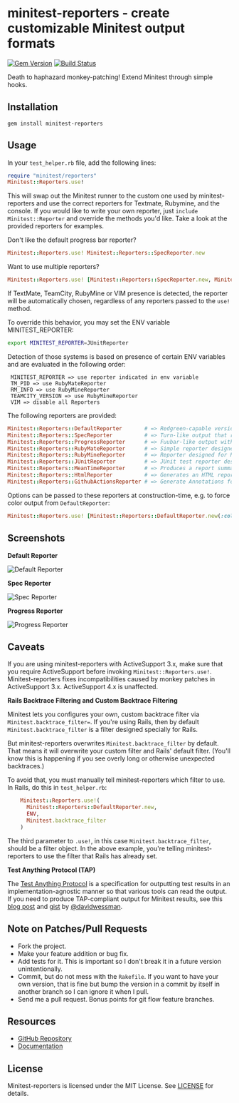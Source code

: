 [gem]: https://rubygems.org/gems/minitest-reporters

# minitest-reporters - create customizable Minitest output formats

[![Gem Version](https://badge.fury.io/rb/minitest-reporters.svg)][gem]
[![Build Status](https://github.com/minitest-reporters/minitest-reporters/actions/workflows/ci.yml/badge.svg?event=push&branch=master)](https://github.com/minitest-reporters/minitest-reporters/actions?query=event%3Apush+branch%3Amaster)

Death to haphazard monkey-patching! Extend Minitest through simple hooks.

## Installation ##

    gem install minitest-reporters

## Usage ##

In your `test_helper.rb` file, add the following lines:

```ruby
require "minitest/reporters"
Minitest::Reporters.use!
```

This will swap out the Minitest runner to the custom one used by minitest-reporters and use the correct reporters for Textmate, Rubymine, and the console. If you would like to write your own reporter, just `include Minitest::Reporter` and override the methods you'd like. Take a look at the provided reporters for examples.

Don't like the default progress bar reporter?

```ruby
Minitest::Reporters.use! Minitest::Reporters::SpecReporter.new
```

Want to use multiple reporters?

```ruby
Minitest::Reporters.use! [Minitest::Reporters::SpecReporter.new, Minitest::Reporters::JUnitReporter.new]
```

If TextMate, TeamCity, RubyMine or VIM presence is detected, the reporter will be automatically chosen,
regardless of any reporters passed to the `use!` method.

To override this behavior, you may set the ENV variable MINITEST_REPORTER:

```sh
export MINITEST_REPORTER=JUnitReporter
```

Detection of those systems is based on presence of certain ENV variables and are evaluated in the following order:

```
 MINITEST_REPORTER => use reporter indicated in env variable
 TM_PID => use RubyMateReporter
 RM_INFO => use RubyMineReporter
 TEAMCITY_VERSION => use RubyMineReporter
 VIM => disable all Reporters
```

The following reporters are provided:

```ruby
Minitest::Reporters::DefaultReporter       # => Redgreen-capable version of standard Minitest reporter
Minitest::Reporters::SpecReporter          # => Turn-like output that reads like a spec
Minitest::Reporters::ProgressReporter      # => Fuubar-like output with a progress bar
Minitest::Reporters::RubyMateReporter      # => Simple reporter designed for RubyMate
Minitest::Reporters::RubyMineReporter      # => Reporter designed for RubyMine IDE and TeamCity CI server
Minitest::Reporters::JUnitReporter         # => JUnit test reporter designed for JetBrains TeamCity
Minitest::Reporters::MeanTimeReporter      # => Produces a report summary showing the slowest running tests
Minitest::Reporters::HtmlReporter          # => Generates an HTML report of the test results
Minitest::Reporters::GithubActionsReporter # => Generate Annotations for use with Github Actions
```

Options can be passed to these reporters at construction-time, e.g. to force
color output from `DefaultReporter`:

```ruby
Minitest::Reporters.use! [Minitest::Reporters::DefaultReporter.new(:color => true)]
```

## Screenshots ##

**Default Reporter**

![Default Reporter](./assets/default-reporter.png?raw=true)

**Spec Reporter**

![Spec Reporter](./assets/spec-reporter.png?raw=true)

**Progress Reporter**

![Progress Reporter](./assets/progress-reporter.png?raw=true)

## Caveats ##

If you are using minitest-reporters with ActiveSupport 3.x, make sure that you require ActiveSupport before invoking `Minitest::Reporters.use!`. Minitest-reporters fixes incompatibilities caused by monkey patches in ActiveSupport 3.x. ActiveSupport 4.x is unaffected.

**Rails Backtrace Filtering and Custom Backtrace Filtering**

Minitest lets you configures your own, custom backtrace filter via
`Minitest.backtrace_filter=`. If you're using Rails, then by default
`Minitest.backtrace_filter` is a filter designed specially for Rails.

But minitest-reporters overwrites `Minitest.backtrace_filter` by default. That means it
will overwrite your custom filter and Rails' default filter. (You'll know this is
happening if you see overly long or otherwise unexpected backtraces.)

To avoid that, you must manually tell minitest-reporters which filter to use. In Rails,
do this in `test_helper.rb`:
```ruby
    Minitest::Reporters.use!(
      Minitest::Reporters::DefaultReporter.new,
      ENV,
      Minitest.backtrace_filter
    )
```
The third parameter to `.use!`, in this case `Minitest.backtrace_filter`, should be a
filter object. In the above example, you're telling minitest-reporters to use the filter
that Rails has already set.

**Test Anything Protocol (TAP)**

The [Test Anything Protocol](https://testanything.org) is a specification for outputting test results in an implementation-agnostic manner so that various tools can read the output. If you need to produce TAP-compliant output for Minitest results, see this [blog post](https://dev.to/davidwessman/rails-minitest-results-output-in-tap-format-for-heroku-ci-46d3) and [gist](https://gist.github.com/davidwessman/09a13840a8a80080e3842ac3051714c7) by [@davidwessman](https://github.com/davidwessman).

## Note on Patches/Pull Requests ##

* Fork the project.
* Make your feature addition or bug fix.
* Add tests for it. This is important so I don't break it in a future version unintentionally.
* Commit, but do not mess with the `Rakefile`. If you want to have your own version, that is fine but bump the version in a commit by itself in another branch so I can ignore it when I pull.
* Send me a pull request. Bonus points for git flow feature branches.

## Resources ##

* [GitHub Repository](https://github.com/minitest-reporters/minitest-reporters/)
* [Documentation](https://www.rubydoc.info/github/minitest-reporters/minitest-reporters)

## License ##

Minitest-reporters is licensed under the MIT License. See [LICENSE](LICENSE) for details.
